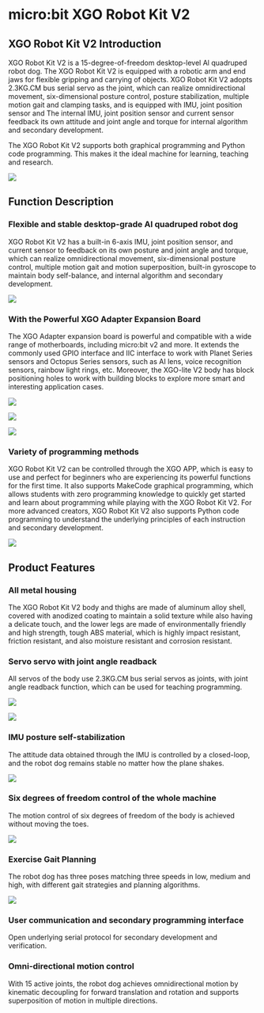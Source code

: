 ﻿---
sidebar_position: 4
sidebar_label: micro:bit XGO Robot Kit V2
---


# micro:bit XGO Robot Kit V2

## XGO Robot Kit V2 Introduction

XGO Robot Kit V2 is a 15-degree-of-freedom desktop-level Al quadruped robot dog. The XGO Robot Kit V2 is equipped with a robotic arm and end jaws for flexible gripping and carrying of objects. XGO Robot Kit V2 adopts 2.3KG.CM bus serial servo as the joint, which can realize omnidirectional movement, six-dimensional posture control, posture stabilization, multiple motion gait and clamping tasks, and is equipped with IMU, joint position sensor and The internal IMU, joint position sensor and current sensor feedback its own attitude and joint angle and torque for internal algorithm and secondary development.

The XGO Robot Kit V2 supports both graphical programming and Python code programming. This makes it the ideal machine for learning, teaching and research.

![](https://wiki-media-ef.oss-cn-hongkong.aliyuncs.com/i18n/en/docusaurus-plugin-content-docs/current/microbit/robot/xgo-robot-kit-v2/images/microbit-xgo-lite2-introduce-01.png)

## Function Description

### Flexible and stable desktop-grade AI quadruped robot dog

XGO Robot Kit V2 has a built-in 6-axis IMU, joint position sensor, and current sensor to feedback on its own posture and joint angle and torque, which can realize omnidirectional movement, six-dimensional posture control, multiple motion gait and motion superposition, built-in gyroscope to maintain body self-balance, and internal algorithm and secondary development.

![](https://wiki-media-ef.oss-cn-hongkong.aliyuncs.com/i18n/en/docusaurus-plugin-content-docs/current/microbit/robot/xgo-robot-kit-v2/images/microbit-xgo-lite2-introduce-07.gif)

### With the Powerful XGO Adapter Expansion Board

The XGO Adapter expansion board is powerful and compatible with a wide range of motherboards, including micro:bit v2 and more. It extends the commonly used GPIO interface and IIC interface to work with Planet Series sensors and Octopus Series sensors, such as AI lens, voice recognition sensors, rainbow light rings, etc. Moreover, the XGO-lite V2 body has block positioning holes to work with building blocks to explore more smart and interesting application cases.

![](https://wiki-media-ef.oss-cn-hongkong.aliyuncs.com/i18n/en/docusaurus-plugin-content-docs/current/microbit/robot/xgo-robot-kit-v2/images/microbit-xgo-lite2-introduce-03.png)



![](https://wiki-media-ef.oss-cn-hongkong.aliyuncs.com/i18n/en/docusaurus-plugin-content-docs/current/microbit/robot/xgo-robot-kit-v2/images/microbit-xgo-lite2-introduce-04.png)

![](https://wiki-media-ef.oss-cn-hongkong.aliyuncs.com/i18n/en/docusaurus-plugin-content-docs/current/microbit/robot/xgo-robot-kit-v2/images/microbit-xgo-lite2-introduce-05.png)

### Variety of programming methods

XGO Robot Kit V2 can be controlled through the XGO APP, which is easy to use and perfect for beginners who are experiencing its powerful functions for the first time. It also supports MakeCode graphical programming, which allows students with zero programming knowledge to quickly get started and learn about programming while playing with the XGO Robot Kit V2. For more advanced creators, XGO Robot Kit V2 also supports Python code programming to understand the underlying principles of each instruction and secondary development.

![](https://wiki-media-ef.oss-cn-hongkong.aliyuncs.com/i18n/en/docusaurus-plugin-content-docs/current/microbit/robot/xgo-robot-kit-v2/images/microbit-xgo-lite2-introduce-06.png)

## Product Features

### All metal housing

The XGO Robot Kit V2 body and thighs are made of aluminum alloy shell, covered with anodized coating to maintain a solid texture while also having a delicate touch, and the lower legs are made of environmentally friendly and high strength, tough ABS material, which is highly impact resistant, friction resistant, and also moisture resistant and corrosion resistant.



### Servo servo with joint angle readback

All servos of the body use 2.3KG.CM bus serial servos as joints, with joint angle readback function, which can be used for teaching programming.

![](https://wiki-media-ef.oss-cn-hongkong.aliyuncs.com/i18n/en/docusaurus-plugin-content-docs/current/microbit/robot/xgo-robot-kit-v2/images/microbit-xgo-lite2-introduce-07.png)

![](https://wiki-media-ef.oss-cn-hongkong.aliyuncs.com/i18n/en/docusaurus-plugin-content-docs/current/microbit/robot/xgo-robot-kit-v2/images/microbit-xgo-lite2-introduce-08.png)

### IMU posture self-stabilization

The attitude data obtained through the IMU is controlled by a closed-loop, and the robot dog remains stable no matter how the plane shakes.

![](https://wiki-media-ef.oss-cn-hongkong.aliyuncs.com/i18n/en/docusaurus-plugin-content-docs/current/microbit/robot/xgo-robot-kit-v2/images/microbit-xgo-lite2-introduce-08.gif)

### Six degrees of freedom control of the whole machine

The motion control of six degrees of freedom of the body is achieved without moving the toes.

![](https://wiki-media-ef.oss-cn-hongkong.aliyuncs.com/i18n/en/docusaurus-plugin-content-docs/current/microbit/robot/xgo-robot-kit-v2/images/microbit-xgo-lite2-introduce-09.gif)



### Exercise Gait Planning

The robot dog has three poses matching three speeds in low, medium and high, with different gait strategies and planning algorithms.

![](https://wiki-media-ef.oss-cn-hongkong.aliyuncs.com/i18n/en/docusaurus-plugin-content-docs/current/microbit/robot/xgo-robot-kit-v2/images/microbit-xgo-lite2-introduce-10.gif)

### User communication and secondary programming interface

Open underlying serial protocol for secondary development and verification.



### Omni-directional motion control

With 15 active joints, the robot dog achieves omnidirectional motion by kinematic decoupling for forward translation and rotation and supports superposition of motion in multiple directions.
